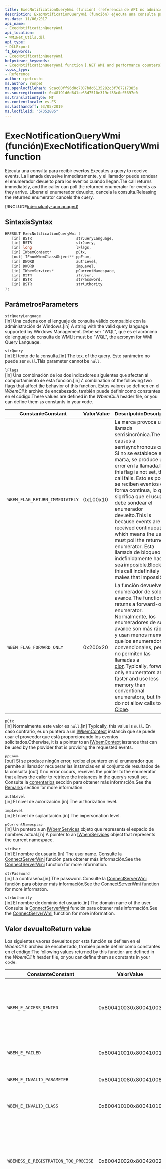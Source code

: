 ```yaml
---
title: ExecNotificationQueryWmi (función) (referencia de API no administrada)
description: ExecNotificationQueryWmi (función) ejecuta una consulta para recibir eventos.
ms.date: 11/06/2017
api_name:
- ExecNotificationQueryWmi
api_location:
- WMINet_Utils.dll
api_type:
- DLLExport
f1_keywords:
- ExecNotificationQueryWmi
helpviewer_keywords:
- ExecNotificationQueryWmi function [.NET WMI and performance counters]
topic_type:
- Reference
author: rpetrusha
ms.author: ronpet
ms.openlocfilehash: 9cac00ff96d0c7007bdd6135282c3f767217385e
ms.sourcegitcommit: 0c48191d6d641ce88d7510e319cf38c0e35697d0
ms.translationtype: MT
ms.contentlocale: es-ES
ms.lasthandoff: 03/05/2019
ms.locfileid: "57352885"
---
```

# <a name="execnotificationquerywmi-function"></a><span data-ttu-id="32962-103">ExecNotificationQueryWmi (función)</span><span class="sxs-lookup"><span data-stu-id="32962-103">ExecNotificationQueryWmi function</span></span>

<span data-ttu-id="32962-104">Ejecuta una consulta para recibir eventos.</span><span class="sxs-lookup"><span data-stu-id="32962-104">Executes a query to receive events.</span></span> <span data-ttu-id="32962-105">La llamada devuelve inmediatamente, y el llamador puede sondear el enumerador devuelto para los eventos cuando llegan.</span><span class="sxs-lookup"><span data-stu-id="32962-105">The call returns immediately, and the caller can poll the returned enumerator for events as they arrive.</span></span> <span data-ttu-id="32962-106">Liberar el enumerador devuelto, cancela la consulta.</span><span class="sxs-lookup"><span data-stu-id="32962-106">Releasing the returned enumerator cancels the query.</span></span>

[!INCLUDE[internalonly-unmanaged](../../../../includes/internalonly-unmanaged.md)]

## <a name="syntax"></a><span data-ttu-id="32962-107">Sintaxis</span><span class="sxs-lookup"><span data-stu-id="32962-107">Syntax</span></span>

```cpp
HRESULT ExecNotificationQueryWmi (
   [in] BSTR                    strQueryLanguage,
   [in] BSTR                    strQuery,
   [in] long                    lFlags,
   [in] IWbemContext*           pCtx,
   [out] IEnumWbemClassObject** ppEnum,
   [in] DWORD                   authLevel,
   [in] DWORD                   impLevel,
   [in] IWbemServices*          pCurrentNamespace,
   [in] BSTR                    strUser,
   [in] BSTR                    strPassword,
   [in] BSTR                    strAuthority
);
```

## <a name="parameters"></a><span data-ttu-id="32962-108">Parámetros</span><span class="sxs-lookup"><span data-stu-id="32962-108">Parameters</span></span>

`strQueryLanguage`\
<span data-ttu-id="32962-109">[in] Una cadena con el lenguaje de consulta válido compatible con la administración de Windows.</span><span class="sxs-lookup"><span data-stu-id="32962-109">[in] A string with the valid query language supported by Windows Management.</span></span> <span data-ttu-id="32962-110">Debe ser "WQL", que es el acrónimo de lenguaje de consulta de WMI.</span><span class="sxs-lookup"><span data-stu-id="32962-110">It must be "WQL", the acronym for WMI Query Language.</span></span>

`strQuery`\
<span data-ttu-id="32962-111">[in] El texto de la consulta.</span><span class="sxs-lookup"><span data-stu-id="32962-111">[in] The text of the query.</span></span> <span data-ttu-id="32962-112">Este parámetro no puede ser `null`.</span><span class="sxs-lookup"><span data-stu-id="32962-112">This parameter cannot be `null`.</span></span>

`lFlags`\
<span data-ttu-id="32962-113">[in] Una combinación de los dos indicadores siguientes que afectan al comportamiento de esta función.</span><span class="sxs-lookup"><span data-stu-id="32962-113">[in] A combination of the following two flags that affect the behavior of this function.</span></span> <span data-ttu-id="32962-114">Estos valores se definen en el *WbemCli.h* archivo de encabezado, también puede definir como constantes en el código.</span><span class="sxs-lookup"><span data-stu-id="32962-114">These values are defined in the *WbemCli.h* header file, or you can define them as constants in your code.</span></span>

| <span data-ttu-id="32962-115">Constante</span><span class="sxs-lookup"><span data-stu-id="32962-115">Constant</span></span> | <span data-ttu-id="32962-116">Valor</span><span class="sxs-lookup"><span data-stu-id="32962-116">Value</span></span>  | <span data-ttu-id="32962-117">Descripción</span><span class="sxs-lookup"><span data-stu-id="32962-117">Description</span></span>  |
|---------|---------|---------|
| `WBEM_FLAG_RETURN_IMMEDIATELY` | <span data-ttu-id="32962-118">0x10</span><span class="sxs-lookup"><span data-stu-id="32962-118">0x10</span></span> | <span data-ttu-id="32962-119">La marca provoca una llamada semisincrónica.</span><span class="sxs-lookup"><span data-stu-id="32962-119">The flag causes a semisynchronous call.</span></span> <span data-ttu-id="32962-120">Si no se establece esta marca, se produce un error en la llamada.</span><span class="sxs-lookup"><span data-stu-id="32962-120">If this flag is not set, the call fails.</span></span> <span data-ttu-id="32962-121">Esto es porque se reciben eventos de forma continua, lo que significa que el usuario debe sondear el enumerador devuelto.</span><span class="sxs-lookup"><span data-stu-id="32962-121">This is because events are received continuously, which means the user must poll the returned enumerator.</span></span> <span data-ttu-id="32962-122">Esta llamada de bloqueo indefinidamente hace sea imposible.</span><span class="sxs-lookup"><span data-stu-id="32962-122">Blocking this call indefinitely makes that impossible.</span></span> |
| `WBEM_FLAG_FORWARD_ONLY` | <span data-ttu-id="32962-123">0x20</span><span class="sxs-lookup"><span data-stu-id="32962-123">0x20</span></span> | <span data-ttu-id="32962-124">La función devuelve un enumerador de solo avance.</span><span class="sxs-lookup"><span data-stu-id="32962-124">The function returns a forward-only enumerator.</span></span> <span data-ttu-id="32962-125">Normalmente, los enumeradores de sólo avance son más rápidos y usan menos memoria que los enumeradores convencionales, pero no permiten las llamadas a [clon](clone.md).</span><span class="sxs-lookup"><span data-stu-id="32962-125">Typically, forward-only enumerators are faster and use less memory than conventional enumerators, but they do not allow calls to [Clone](clone.md).</span></span> |

`pCtx`\
<span data-ttu-id="32962-126">[in] Normalmente, este valor es `null`.</span><span class="sxs-lookup"><span data-stu-id="32962-126">[in] Typically, this value is `null`.</span></span> <span data-ttu-id="32962-127">En caso contrario, es un puntero a un [IWbemContext](/windows/desktop/api/wbemcli/nn-wbemcli-iwbemcontext) instancia que se puede usar el proveedor que está proporcionando los eventos solicitados.</span><span class="sxs-lookup"><span data-stu-id="32962-127">Otherwise, it is a pointer to an [IWbemContext](/windows/desktop/api/wbemcli/nn-wbemcli-iwbemcontext) instance that can be used by the provider that is providing the requested events.</span></span>

`ppEnum`\
<span data-ttu-id="32962-128">[out] Si se produce ningún error, recibe el puntero en el enumerador que permite al llamador recuperar las instancias en el conjunto de resultados de la consulta.</span><span class="sxs-lookup"><span data-stu-id="32962-128">[out] If no error occurs, receives the pointer to the enumerator that allows the caller to retrieve the instances in the query's result set.</span></span> <span data-ttu-id="32962-129">Consulte la [comentarios](#remarks) sección para obtener más información.</span><span class="sxs-lookup"><span data-stu-id="32962-129">See the [Remarks](#remarks) section for more information.</span></span>

`authLevel`\
<span data-ttu-id="32962-130">[in] El nivel de autorización.</span><span class="sxs-lookup"><span data-stu-id="32962-130">[in] The authorization level.</span></span>

`impLevel`\
<span data-ttu-id="32962-131">[in] El nivel de suplantación.</span><span class="sxs-lookup"><span data-stu-id="32962-131">[in] The impersonation level.</span></span>

`pCurrentNamespace`\
<span data-ttu-id="32962-132">[in] Un puntero a un [IWbemServices](/windows/desktop/api/wbemcli/nn-wbemcli-iwbemservices) objeto que representa el espacio de nombres actual.</span><span class="sxs-lookup"><span data-stu-id="32962-132">[in] A pointer to an [IWbemServices](/windows/desktop/api/wbemcli/nn-wbemcli-iwbemservices) object that represents the current namespace.</span></span>

`strUser`\
<span data-ttu-id="32962-133">[in] El nombre de usuario.</span><span class="sxs-lookup"><span data-stu-id="32962-133">[in] The user name.</span></span> <span data-ttu-id="32962-134">Consulte la [ConnectServerWmi](connectserverwmi.md) función para obtener más información.</span><span class="sxs-lookup"><span data-stu-id="32962-134">See the [ConnectServerWmi](connectserverwmi.md) function for more information.</span></span>

`strPassword`\
<span data-ttu-id="32962-135">[in] La contraseña.</span><span class="sxs-lookup"><span data-stu-id="32962-135">[in] The password.</span></span> <span data-ttu-id="32962-136">Consulte la [ConnectServerWmi](connectserverwmi.md) función para obtener más información.</span><span class="sxs-lookup"><span data-stu-id="32962-136">See the [ConnectServerWmi](connectserverwmi.md) function for more information.</span></span>

`strAuthority`\
<span data-ttu-id="32962-137">[in] El nombre de dominio del usuario.</span><span class="sxs-lookup"><span data-stu-id="32962-137">[in] The domain name of the user.</span></span> <span data-ttu-id="32962-138">Consulte la [ConnectServerWmi](connectserverwmi.md) función para obtener más información.</span><span class="sxs-lookup"><span data-stu-id="32962-138">See the [ConnectServerWmi](connectserverwmi.md) function for more information.</span></span>

## <a name="return-value"></a><span data-ttu-id="32962-139">Valor devuelto</span><span class="sxs-lookup"><span data-stu-id="32962-139">Return value</span></span>

<span data-ttu-id="32962-140">Los siguientes valores devueltos por esta función se definen en el *WbemCli.h* archivo de encabezado, también puede definir como constantes en el código:</span><span class="sxs-lookup"><span data-stu-id="32962-140">The following values returned by this function are defined in the *WbemCli.h* header file, or you can define them as constants in your code:</span></span>

|<span data-ttu-id="32962-141">Constante</span><span class="sxs-lookup"><span data-stu-id="32962-141">Constant</span></span>  |<span data-ttu-id="32962-142">Valor</span><span class="sxs-lookup"><span data-stu-id="32962-142">Value</span></span>  |<span data-ttu-id="32962-143">Descripción</span><span class="sxs-lookup"><span data-stu-id="32962-143">Description</span></span>  |
|---------|---------|---------|
| `WBEM_E_ACCESS_DENIED` | <span data-ttu-id="32962-144">0x80041003</span><span class="sxs-lookup"><span data-stu-id="32962-144">0x80041003</span></span> | <span data-ttu-id="32962-145">El usuario no tiene permiso para ver una o varias de las clases que puede devolver la función.</span><span class="sxs-lookup"><span data-stu-id="32962-145">The user does not have permission to view one or more of the classes that the function can return.</span></span> |
| `WBEM_E_FAILED` | <span data-ttu-id="32962-146">0x80041001</span><span class="sxs-lookup"><span data-stu-id="32962-146">0x80041001</span></span> | <span data-ttu-id="32962-147">Se ha producido un error no especificado.</span><span class="sxs-lookup"><span data-stu-id="32962-147">An unspecified error has occurred.</span></span> |
| `WBEM_E_INVALID_PARAMETER` | <span data-ttu-id="32962-148">0x80041008</span><span class="sxs-lookup"><span data-stu-id="32962-148">0x80041008</span></span> | <span data-ttu-id="32962-149">Un parámetro no es válido.</span><span class="sxs-lookup"><span data-stu-id="32962-149">A parameter is not valid.</span></span> |
| `WBEM_E_INVALID_CLASS` | <span data-ttu-id="32962-150">0x80041010</span><span class="sxs-lookup"><span data-stu-id="32962-150">0x80041010</span></span> | <span data-ttu-id="32962-151">La consulta especifica una clase que no existe.</span><span class="sxs-lookup"><span data-stu-id="32962-151">The query specifies a class that does not exist.</span></span> |
| `WBEMESS_E_REGISTRATION_TOO_PRECISE` | <span data-ttu-id="32962-152">0x80042002</span><span class="sxs-lookup"><span data-stu-id="32962-152">0x80042002</span></span> | <span data-ttu-id="32962-153">Se ha solicitado demasiada precisión en la entrega de eventos.</span><span class="sxs-lookup"><span data-stu-id="32962-153">Too much precision in delivery of events has been requested.</span></span> <span data-ttu-id="32962-154">Debe especificarse una mayor tolerancia de sondeo.</span><span class="sxs-lookup"><span data-stu-id="32962-154">A larger polling tolerance must be specified.</span></span> |
| `WBEMESS_E_REGISTRATION_TOO_BROAD` | <span data-ttu-id="32962-155">0x80042001</span><span class="sxs-lookup"><span data-stu-id="32962-155">0x80042001</span></span> | <span data-ttu-id="32962-156">La consulta solicita más información que puede proporcionar la administración de Windows.</span><span class="sxs-lookup"><span data-stu-id="32962-156">The query requests more information than Windows Management can provide.</span></span> <span data-ttu-id="32962-157">Esto `HRESULT` se devuelve cuando una consulta de evento da como resultado una solicitud para sondear todos los objetos en un espacio de nombres.</span><span class="sxs-lookup"><span data-stu-id="32962-157">This `HRESULT` is returned when an event query results in a request to poll all objects in a namespace.</span></span> |
| `WBEM_E_INVALID_QUERY` | <span data-ttu-id="32962-158">0x80041017</span><span class="sxs-lookup"><span data-stu-id="32962-158">0x80041017</span></span> | <span data-ttu-id="32962-159">La consulta tuvo un error de sintaxis.</span><span class="sxs-lookup"><span data-stu-id="32962-159">The query had a syntax error.</span></span> |
| `WBEM_E_INVALID_QUERY_TYPE` | <span data-ttu-id="32962-160">0x80041018</span><span class="sxs-lookup"><span data-stu-id="32962-160">0x80041018</span></span> | <span data-ttu-id="32962-161">No se admite el lenguaje de consulta solicitado.</span><span class="sxs-lookup"><span data-stu-id="32962-161">The requested query language is not supported.</span></span> |
| `WBEM_E_QUOTA_VIOLATION` | <span data-ttu-id="32962-162">0x8004106c</span><span class="sxs-lookup"><span data-stu-id="32962-162">0x8004106c</span></span> | <span data-ttu-id="32962-163">La consulta es demasiado compleja.</span><span class="sxs-lookup"><span data-stu-id="32962-163">The query is too complex.</span></span> |
| `WBEM_E_OUT_OF_MEMORY` | <span data-ttu-id="32962-164">0x80041006</span><span class="sxs-lookup"><span data-stu-id="32962-164">0x80041006</span></span> | <span data-ttu-id="32962-165">No hay suficiente memoria disponible para completar la operación.</span><span class="sxs-lookup"><span data-stu-id="32962-165">Not enough memory is available to complete the operation.</span></span> |
| `WBEM_E_SHUTTING_DOWN` | <span data-ttu-id="32962-166">0x80041033</span><span class="sxs-lookup"><span data-stu-id="32962-166">0x80041033</span></span> | <span data-ttu-id="32962-167">WMI era probablemente detenido y volver a iniciar.</span><span class="sxs-lookup"><span data-stu-id="32962-167">WMI was probably stopped and restarting.</span></span> <span data-ttu-id="32962-168">Llame a [ConnectServerWmi](connectserverwmi.md) nuevo.</span><span class="sxs-lookup"><span data-stu-id="32962-168">Call [ConnectServerWmi](connectserverwmi.md) again.</span></span> |
| `WBEM_E_TRANSPORT_FAILURE` | <span data-ttu-id="32962-169">0x80041015</span><span class="sxs-lookup"><span data-stu-id="32962-169">0x80041015</span></span> | <span data-ttu-id="32962-170">Error en el vínculo de procedimiento remoto (RPC) de la llamada entre el proceso actual y WMI.</span><span class="sxs-lookup"><span data-stu-id="32962-170">The remote procedure call (RPC) link between the current process and WMI has failed.</span></span> |
| `WBEM_E_UNPARSABLE_QUERY` | <span data-ttu-id="32962-171">0x80041058</span><span class="sxs-lookup"><span data-stu-id="32962-171">0x80041058</span></span> | <span data-ttu-id="32962-172">No se puede analizar la consulta.</span><span class="sxs-lookup"><span data-stu-id="32962-172">The query cannot be parsed.</span></span> |
| `WBEM_S_NO_ERROR` | <span data-ttu-id="32962-173">0</span><span class="sxs-lookup"><span data-stu-id="32962-173">0</span></span> | <span data-ttu-id="32962-174">La llamada de función fue correcta.</span><span class="sxs-lookup"><span data-stu-id="32962-174">The function call was successful.</span></span>  |

## <a name="remarks"></a><span data-ttu-id="32962-175">Comentarios</span><span class="sxs-lookup"><span data-stu-id="32962-175">Remarks</span></span>

<span data-ttu-id="32962-176">Esta función contiene una llamada a la [IWbemServices::ExecNotificationQuery](/windows/desktop/api/wbemcli/nf-wbemcli-iwbemservices-execnotificationquery) método.</span><span class="sxs-lookup"><span data-stu-id="32962-176">This function wraps a call to the [IWbemServices::ExecNotificationQuery](/windows/desktop/api/wbemcli/nf-wbemcli-iwbemservices-execnotificationquery) method.</span></span>

<span data-ttu-id="32962-177">Después de que se devuelva la función, el llamador pasa periódicamente el valor devuelto `ppEnum` de objeto para el [siguiente](next.md) función para ver si los eventos están disponibles.</span><span class="sxs-lookup"><span data-stu-id="32962-177">After the function returns, the caller periodically passes the returned `ppEnum` object to the [Next](next.md) function to see if any events are available.</span></span>

<span data-ttu-id="32962-178">No hay límite al número de `AND` y `OR` palabras clave que se pueden usar en las consultas WQL.</span><span class="sxs-lookup"><span data-stu-id="32962-178">There are limits to the number of `AND` and `OR` keywords that can be used in WQL queries.</span></span> <span data-ttu-id="32962-179">Gran número de palabras clave WQL que se usa en una consulta compleja puede hacer que WMI devolver el `WBEM_E_QUOTA_VIOLATION` (o 0x8004106c) código de error como un `HRESULT` valor.</span><span class="sxs-lookup"><span data-stu-id="32962-179">Large numbers of WQL keywords used in a complex query can cause WMI to return the `WBEM_E_QUOTA_VIOLATION` (or 0x8004106c) error code as an `HRESULT` value.</span></span> <span data-ttu-id="32962-180">El límite de palabras clave WQL depende de la complejidad de la consulta es.</span><span class="sxs-lookup"><span data-stu-id="32962-180">The limit of WQL keywords depends on how complex the query is.</span></span>

<span data-ttu-id="32962-181">Si se produce un error en la llamada de función, puede obtener información de error adicional mediante una llamada a la [GetErrorInfo](geterrorinfo.md) función.</span><span class="sxs-lookup"><span data-stu-id="32962-181">If the function call fails, you can obtain additional error information by calling the [GetErrorInfo](geterrorinfo.md) function.</span></span>

## <a name="requirements"></a><span data-ttu-id="32962-182">Requisitos</span><span class="sxs-lookup"><span data-stu-id="32962-182">Requirements</span></span>

<span data-ttu-id="32962-183">**Plataformas:** Consulte [Requisitos del sistema](../../../../docs/framework/get-started/system-requirements.md).</span><span class="sxs-lookup"><span data-stu-id="32962-183">**Platforms:** See [System Requirements](../../../../docs/framework/get-started/system-requirements.md).</span></span>

<span data-ttu-id="32962-184">**Encabezado**: WMINet_Utils.idl</span><span class="sxs-lookup"><span data-stu-id="32962-184">**Header:** WMINet_Utils.idl</span></span>

<span data-ttu-id="32962-185">**Versiones de .NET Framework:** [!INCLUDE[net_current_v472plus](../../../../includes/net-current-v472plus.md)]</span><span class="sxs-lookup"><span data-stu-id="32962-185">**.NET Framework Versions:** [!INCLUDE[net_current_v472plus](../../../../includes/net-current-v472plus.md)]</span></span>

## <a name="see-also"></a><span data-ttu-id="32962-186">Vea también</span><span class="sxs-lookup"><span data-stu-id="32962-186">See also</span></span>

- [<span data-ttu-id="32962-187">WMI y contadores de rendimiento (referencia de API no administrada)</span><span class="sxs-lookup"><span data-stu-id="32962-187">WMI and Performance Counters (Unmanaged API Reference)</span></span>](index.md)